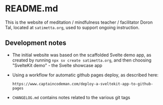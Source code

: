 # README.md

This is the website of meditation / mindfulness teacher / facilitator
Doron Tal, located at `satimetta.org`, used to support ongoing instruction.

## Development notes

* The initial website was based on the scaffolded Svelte demo app, as
  created by running `npx sv create satimetta.org`, and then choosing
  "SvelteKit demo" - the Svelte showcase app

* Using a workflow for automatic github pages deploy, as
  described here: 
  ```
  https://www.captaincodeman.com/deploy-a-sveltekit-app-to-github-pages
  ```
* `CHANGELOG.md` contains notes related to the various git tags
